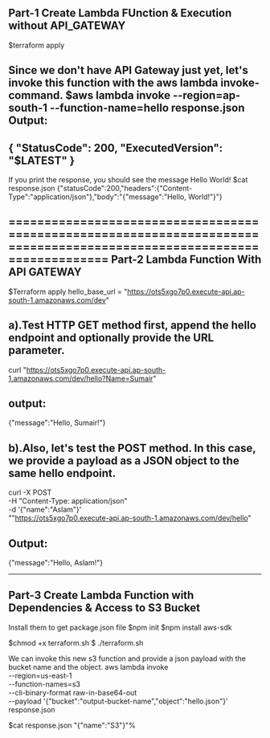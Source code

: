 Part-1 Create Lambda FUnction & Execution without API_GATEWAY
-------------------------------------
$terraform apply

Since we don't have API Gateway just yet, let's invoke this function with the aws lambda invoke-command.
$aws lambda invoke --region=ap-south-1 --function-name=hello response.json
Output:
------
{
    "StatusCode": 200,
    "ExecutedVersion": "$LATEST"
}
---------------------------------
If you print the response, you should see the message Hello World!
$cat response.json
{"statusCode":200,"headers":{"Content-Type":"application/json"},"body":"{\"message\":\"Hello, World!\"}"}

=======================================================================================================================
Part-2 Lambda Function With API GATEWAY 
-----------------------------------
$Terraform apply 
hello_base_url = "https://ots5xgo7p0.execute-api.ap-south-1.amazonaws.com/dev"

a).Test HTTP GET method first, append the hello endpoint and optionally provide the URL parameter.
-------------------------------------------------------------------------------------------------
curl "https://ots5xgo7p0.execute-api.ap-south-1.amazonaws.com/dev/hello?Name=Sumair"

output:
-------
{"message":"Hello, Sumair!"}

b).Also, let's test the POST method. In this case, we provide a payload as a JSON object to the same hello endpoint.
-------------------------------------------------------------------------------------------------------------------
curl -X POST \
-H "Content-Type: application/json" \
-d '{"name":"Aslam"}' \
""https://ots5xgo7p0.execute-api.ap-south-1.amazonaws.com/dev/hello"

Output:
-------
{"message":"Hello, Aslam!"}

----------------------------------------------------------------------------------------------

Part-3 Create Lambda Function with Dependencies & Access to S3 Bucket
----------------
Install them to get package.json file
$npm init 
$npm install aws-sdk

$chmod +x terraform.sh
$ ./terraform.sh

We can invoke this new s3 function and provide a json payload with the bucket name and the object.
aws lambda invoke \
 --region=us-east-1 \
 --function-names=s3 \
 --cli-binary-format raw-in-base64-out \
 --payload '{"bucket":"output-bucket-name","object":"hello.json"}' \
 response.json

 $cat response.json
 "{\"name\":\"S3\"}"%
